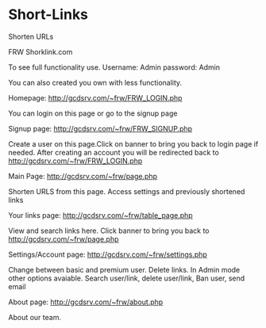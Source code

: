 # Short-Links
Shorten URLs

FRW Shorklink.com

To see full functionality use.
Username: Admin
password: Admin	

You can also created you own with less functionality.


Homepage: http://gcdsrv.com/~frw/FRW_LOGIN.php

You can login on this page or go to the signup page 




Signup page: http://gcdsrv.com/~frw/FRW_SIGNUP.php

Create a user on this page.Click on banner to bring you back to login page if needed. 
After creating an account you will be redirected back to http://gcdsrv.com/~frw/FRW_LOGIN.php




Main Page: http://gcdsrv.com/~frw/page.php

Shorten URLS from this page. Access settings and previously shortened links





Your links page: http://gcdsrv.com/~frw/table_page.php

View and search links here. Click banner to bring you back to http://gcdsrv.com/~frw/page.php


Settings/Account page: http://gcdsrv.com/~frw/settings.php

Change between basic and premium user. Delete links.
In Admin mode other options avaiable. Search user/link, delete user/link, Ban user, send email


About page: http://gcdsrv.com/~frw/about.php

About our team. 
